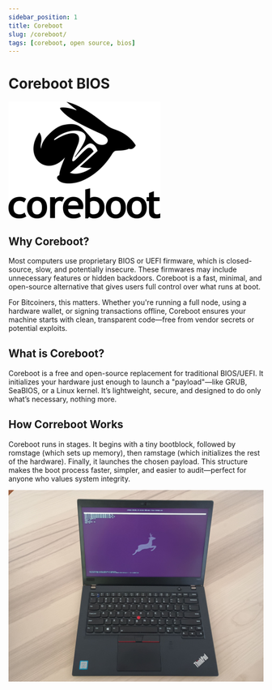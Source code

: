 ```yaml
---
sidebar_position: 1
title: Coreboot
slug: /coreboot/
tags: [coreboot, open source, bios]
---
```


# Coreboot BIOS

![](/img/coreboot/coreboot.png)


## Why Coreboot?

Most computers use proprietary BIOS or UEFI firmware, which is closed-source, slow, and potentially insecure. These firmwares may include unnecessary features or hidden backdoors. Coreboot is a fast, minimal, and open-source alternative that gives users full control over what runs at boot.

For Bitcoiners, this matters. Whether you're running a full node, using a hardware wallet, or signing transactions offline, Coreboot ensures your machine starts with clean, transparent code—free from vendor secrets or potential exploits.


## What is Coreboot?

Coreboot is a free and open-source replacement for traditional BIOS/UEFI. It initializes your hardware just enough to launch a "payload"—like GRUB, SeaBIOS, or a Linux kernel. It’s lightweight, secure, and designed to do only what’s necessary, nothing more.


## How Correboot Works

Coreboot runs in stages. It begins with a tiny bootblock, followed by romstage (which sets up memory), then ramstage (which initializes the rest of the hardware). Finally, it launches the chosen payload. This structure makes the boot process faster, simpler, and easier to audit—perfect for anyone who values system integrity.

![](/img/libreboot/t480s.jpg)